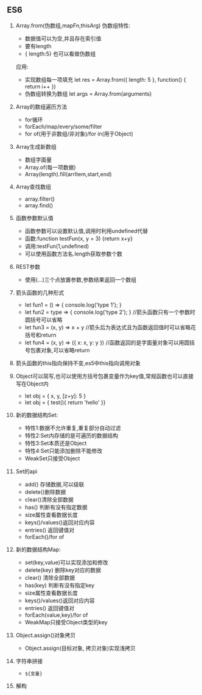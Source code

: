 ## ES6
1.  Array.from(伪数组,mapFn,thisArg)
    伪数组特性:
    + 数据值可以为空,并且存在索引值
    + 要有length
    + { length:5} 也可以看做伪数组

    应用:
    + 实现数组每一项填充 let res = Array.from({ length: 5 }, function() { return i++ })
    + 伪数组转换为数组 let args = Array.from(arguments)
   

2. Array的数组遍历方法
    + for循环
    + forEach/map/every/some/filter
    + for of(用于非数组/非对象)/for in(用于Object)

3. Array生成新数组
    + 数组字面量
    + Array.of(每一项数据)
    + Array(length).fill(arrItem,start,end)

4. Array查找数组
    + array.filter()
    + array.find()

5. 函数参数默认值
    + 函数参数可以设置默认值,调用时利用undefined代替
    + 函数:function testFun(x, y = 3) {return x+y}
    + 调用:testFun(1,undefined)
    + 可以使用函数方法名.length获取参数个数
    
6. REST参数 
    + 使用(...)三个点放置参数,参数结果返回一个数组

7. 箭头函数的几种形式
    + let fun1 = () => { console.log('type 1'); }
    + let fun2 = type => { console.log('type 2'); } //箭头函数只有一个参数时圆括号可以省略
    + let fun3 = (x, y) => x + y //箭头后为表达式且为函数返回值时可以省略花括号和return
    + let fun4 = (x, y) => ({ x: x, y: y }) //函数返回的是字面量对象可以用圆括号包裹对象,可以省略return

8. 箭头函数的this指向保持不变,es5中this指向调用对象

9. Object可以简写,也可以使用方括号包裹变量作为key值,常规函数也可以直接写在Object内
    + let obj = { x, y, [z+y]: 5 }
    + let obj = { test(){ return 'hello' }}

10. 新的数据结构Set:
    + 特性1:数据不允许重复,重复部分自动过滤
    + 特性2:Set内存储的是可遍历的数据结构
    + 特性3:Set本质还是Object
    + 特性4:Set只能添加删除不能修改
    + WeakSet只接受Object

11. Set的api
    + add() 存储数据,可以级联
    + delete()删除数据
    + clear()清除全部数据
    + has() 判断有没有指定数据
    + size属性查看数据长度
    + keys()/values()返回对应内容
    + entries() 返回键值对
    + forEach()/for of

12. 新的数据结构Map:
    + set(key,value)可以实现添加和修改
    + delete(key) 删除key对应的数据
    + clear() 清除全部数据
    + has(key) 判断有没有指定key
    + size属性查看数据长度
    + keys()/values()返回对应内容
    + entries() 返回键值对
    + forEach(value,key)/for of
    + WeakMap只接受Object类型的key

13. Object.assign()对象拷贝
    + Object.assign(目标对象, 拷贝对象)实现浅拷贝

14. 字符串拼接
    + `${变量}`

15. 解构